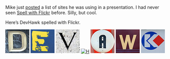 Mike just
[posted](http://blogs.technet.com/michael_platt/archive/2006/04/28/426762.aspx)
a list of sites he was using in a presentation. I had never seen [Spell
with Flickr](http://metaatem.net/words) before. Silly, but cool.

Here’s DevHawk spelled with Flickr.

[![D](https://raw.githubusercontent.com/devhawk/devhawk.github.io/master/images/blog/20060428-1634-spell-with-flickr/97122049_96608eb66b_s.jpg "D")](http://www.flickr.com/photos/95229107@N00/97122049)
[![E](https://raw.githubusercontent.com/devhawk/devhawk.github.io/master/images/blog/20060428-1634-spell-with-flickr/86176562_a5cff4a38c_s.jpg "E")](http://www.flickr.com/photos/50502690@N00/86176562)
[![V](https://raw.githubusercontent.com/devhawk/devhawk.github.io/master/images/blog/20060428-1634-spell-with-flickr/96816787_47e8b9b4b4_s.jpg "V")](http://www.flickr.com/photos/49968232@N00/96816787)
[![H](https://raw.githubusercontent.com/devhawk/devhawk.github.io/master/images/blog/20060428-1634-spell-with-flickr/17494937114_b11e57149f_s.jpg "H")](http://www.flickr.com/photos/49968232@N00/17494937114)
[![A](https://raw.githubusercontent.com/devhawk/devhawk.github.io/master/images/blog/20060428-1634-spell-with-flickr/135790873_65889f376c_s.jpg "A")](http://www.flickr.com/photos/49968232@N00/135790873)
[![W](https://raw.githubusercontent.com/devhawk/devhawk.github.io/master/images/blog/20060428-1634-spell-with-flickr/53363145_a6cb7f203e_s.jpg "W")](http://www.flickr.com/photos/49968232@N00/53363145)
[![K](https://raw.githubusercontent.com/devhawk/devhawk.github.io/master/images/blog/20060428-1634-spell-with-flickr/17565394_7aee234c7f_s.jpg "K")](http://www.flickr.com/photos/33451089@N00/17565394)
